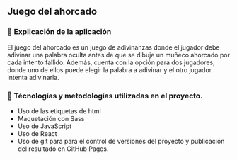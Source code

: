 ## Juego del ahorcado

### :scroll: Explicación de la aplicación

El juego del ahorcado es un juego de adivinanzas donde el jugador debe adivinar una palabra oculta antes de que se dibuje un muñeco ahorcado por cada intento fallido. Además, cuenta con la opción para dos jugadores, donde uno de ellos puede elegir la palabra a adivinar y el otro jugador intenta adivinarla.


###  	:electric_plug: Técnologías y metodologías utilizadas en el proyecto.

- Uso de las etiquetas de html
- Maquetación con Sass
- Uso de JavaScript
- Uso de React
- Uso de git para para el control de versiones del proyecto y publicación del resultado en GitHub Pages.
